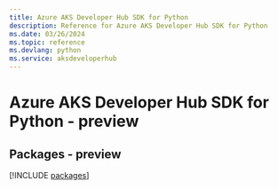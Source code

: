 ```yaml
---
title: Azure AKS Developer Hub SDK for Python
description: Reference for Azure AKS Developer Hub SDK for Python
ms.date: 03/26/2024
ms.topic: reference
ms.devlang: python
ms.service: aksdeveloperhub
---
```

# Azure AKS Developer Hub SDK for Python - preview
## Packages - preview
[!INCLUDE [packages](aks-developer-hub-index.md)]